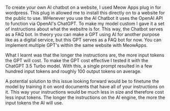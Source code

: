 To create your own AI chatbot on a website, I used Meow Apps plug in for wordpress. This plug in allowed me to install this directly on to a website for the public to use. WHenever you use the AI Chatbot it uses the OpenAI API to function via OpenAI's ChatGPT. To make my model custom I gave it a set of instructions about what the websitre is for. This way, the Chatbot serves as a FAQ bot. In theory you can make a GPT using AI for another purpose like as a digital service, but this GPT serves as a FAQ bot for now. You can implement multiple GPT's within the same website with MeowApps.

What I learnt was that the longer the instructions are, the more input tokens the GPT will cost. To make the GPT cost effective I tested it with the ChatGPT 3.5 Turbo model. With this, a single prompt resulted in a few hundred input tokens and roughly 100 output tokens on average.

A potential solution to this issue looking forward would be to finetune the model by training it on word documents that have all of your instructions on it. This way your instructions would be much less in size and therefore cost less input tokens. The longer the instructions on the AI engine, the more the input tokens the AI will use.
